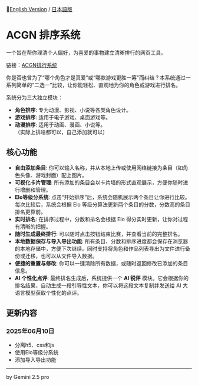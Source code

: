 [English Version](./README.en.md) / [日本語版](./README.ja.md)

# ACGN 排序系统
一个旨在帮你理清个人偏好，为喜爱的事物建立清晰排行的网页工具。

链接：[ACGN排行系统](https://elflare.github.io/ACGN-Sorter/)

你是否也曾为了“哪个角色才是真爱”或“哪款游戏更胜一筹”而纠结？本系统通过一系列简单的“二选一”比较，让你能轻松、直观地为你的角色或游戏进行排名。

系统分为三大独立模块：
- **角色排序**: 专为动漫、影视、小说等各类角色设计。
- **游戏排序**: 适用于电子游戏、桌面游戏等。
- **动漫排序**: 适用于动画、漫画、小说等。
<br>（实际上排啥都可以，自己添加就可以）

## 核心功能

- **自由添加条目**: 你可以输入名称，并从本地上传或使用网络链接为条目（如角色头像、游戏封面）配上图片。
- **可视化卡片管理**: 所有添加的条目会以卡片墙的形式直观展示，方便你随时进行增删和管理。
- **Elo等级分系统**: 点击“开始排序”后，系统会随机展示两个条目让你进行比较。每次比较后，系统会根据 Elo 等级分算法更新两个条目的分数，分数高的条目排名更靠前。
- **实时排名**: 在排序过程中，分数和排名会根据 Elo 得分实时更新，让你对过程有清晰的把握。
- **随时生成最终排行**: 可以随时点击按钮结束比赛，并查看当前的完整排名。
- **本地数据保存与导入导出功能**: 所有条目、分数和排序进度都会保存在浏览器的本地存储中，方便下次继续。同时支持将角色和作品列表导出为文件进行备份或迁移，也可以从文件导入数据。
- **便捷的重置与修改**: 你可以一键清除所有数据，或随时返回修改已添加的条目信息。
- **AI 个性化点评**: 最终排名生成后，系统提供一个 **AI 锐评** 模块。它会根据你的排名结果，自动生成一段引导性文本，你可以将这段文本复制并发送给 AI 大语言模型获取个性化的点评。

## 更新内容
### 2025年06月10日
- 分离h5、css和js
- 使用Elo等级分系统
- 添加导入导出功能
---

by Gemini 2.5 pro

